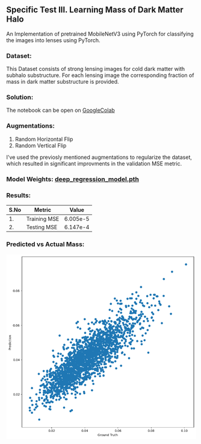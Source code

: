 ## __Specific Test III. Learning Mass of Dark Matter Halo__

An Implementation of pretrained MobileNetV3 using PyTorch for classifying the images into lenses using PyTorch.

### **Dataset**:

This Dataset consists of strong lensing images for cold dark matter with subhalo substructure. For each lensing image the corresponding fraction of mass in dark matter substructure is provided.

### **Solution**:
The notebook can be open on [GoogleColab](https://colab.research.google.com/drive/1KFSvHa7zIvhJHG7YhDSbF8CZkIXEIKWH?usp=sharing)


### **Augmentations**:

1. Random Horizontal Flip
2. Random Vertical Flip

I've used the previosly mentioned augmentations to regularize the dataset, which resulted in significant improvments in the validation MSE metric.

### **Model Weights**: [deep_regression_model.pth](weights/Regression_m.pth)

### **Results**:

| S.No | Metric              | Value  |
| ---- | ------------------- | ------ |
| 1.   | Training MSE       | 6.005e-5 |
| 2.   | Testing MSE        | 6.147e-4 |

### **__Predicted vs Actual Mass__**:

<img src="images/scatter.png">


